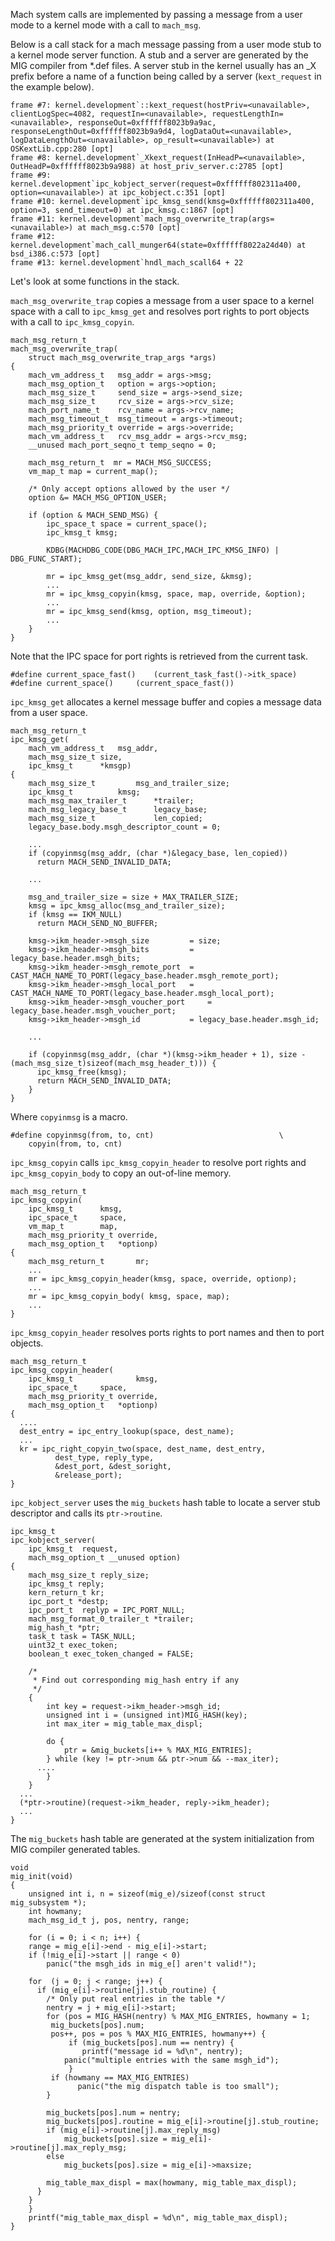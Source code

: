 
Mach system calls are implemented by passing a message from a user mode to a kernel mode with a call to ```mach_msg```.

Below is a call stack for a mach message passing from a user mode stub to a kernel mode server function. A stub and a server are generated by the MIG compiler from *.def files. A server stub in the kernel usually has an _X prefix before a name of a function being called by a server (```kext_request``` in the example below).

```
frame #7: kernel.development`::kext_request(hostPriv=<unavailable>, clientLogSpec=4082, requestIn=<unavailable>, requestLengthIn=<unavailable>, responseOut=0xffffff8023b9a9ac, responseLengthOut=0xffffff8023b9a9d4, logDataOut=<unavailable>, logDataLengthOut=<unavailable>, op_result=<unavailable>) at OSKextLib.cpp:280 [opt]
frame #8: kernel.development`_Xkext_request(InHeadP=<unavailable>, OutHeadP=0xffffff8023b9a988) at host_priv_server.c:2785 [opt]
frame #9:  kernel.development`ipc_kobject_server(request=0xffffff802311a400, option=<unavailable>) at ipc_kobject.c:351 [opt]
frame #10: kernel.development`ipc_kmsg_send(kmsg=0xffffff802311a400, option=3, send_timeout=0) at ipc_kmsg.c:1867 [opt]
frame #11: kernel.development`mach_msg_overwrite_trap(args=<unavailable>) at mach_msg.c:570 [opt]
frame #12: kernel.development`mach_call_munger64(state=0xffffff8022a24d40) at bsd_i386.c:573 [opt]
frame #13: kernel.development`hndl_mach_scall64 + 22
```

Let's look at some functions in the stack.

```mach_msg_overwrite_trap``` copies a message from a user space to a kernel space with a call to ```ipc_kmsg_get``` and resolves port rights to port objects with a call to ```ipc_kmsg_copyin```.

```
mach_msg_return_t
mach_msg_overwrite_trap(
	struct mach_msg_overwrite_trap_args *args)
{
    mach_vm_address_t	msg_addr = args->msg;
    mach_msg_option_t	option = args->option;
    mach_msg_size_t		send_size = args->send_size;
    mach_msg_size_t		rcv_size = args->rcv_size;
    mach_port_name_t	rcv_name = args->rcv_name;
    mach_msg_timeout_t	msg_timeout = args->timeout;
    mach_msg_priority_t override = args->override;
    mach_vm_address_t	rcv_msg_addr = args->rcv_msg;
    __unused mach_port_seqno_t temp_seqno = 0;

    mach_msg_return_t  mr = MACH_MSG_SUCCESS;
    vm_map_t map = current_map();

    /* Only accept options allowed by the user */
    option &= MACH_MSG_OPTION_USER;

    if (option & MACH_SEND_MSG) {
        ipc_space_t space = current_space();
        ipc_kmsg_t kmsg;

        KDBG(MACHDBG_CODE(DBG_MACH_IPC,MACH_IPC_KMSG_INFO) | DBG_FUNC_START);

        mr = ipc_kmsg_get(msg_addr, send_size, &kmsg);
        ...
        mr = ipc_kmsg_copyin(kmsg, space, map, override, &option);
        ...
        mr = ipc_kmsg_send(kmsg, option, msg_timeout);
        ...
    }
}
```

Note that the IPC space for port rights is retrieved from the current task.

```
#define	current_space_fast()	(current_task_fast()->itk_space)
#define current_space()		(current_space_fast())
```

```ipc_kmsg_get``` allocates a kernel message buffer and copies a message data from a user space.

```
mach_msg_return_t
ipc_kmsg_get(
	mach_vm_address_t	msg_addr,
	mach_msg_size_t	size,
	ipc_kmsg_t		*kmsgp)
{
    mach_msg_size_t			msg_and_trailer_size;
    ipc_kmsg_t 			kmsg;
    mach_msg_max_trailer_t	 	*trailer;
    mach_msg_legacy_base_t	    legacy_base;
    mach_msg_size_t             len_copied;
    legacy_base.body.msgh_descriptor_count = 0;

    ...
    if (copyinmsg(msg_addr, (char *)&legacy_base, len_copied))
      return MACH_SEND_INVALID_DATA;

    ...

    msg_and_trailer_size = size + MAX_TRAILER_SIZE;
    kmsg = ipc_kmsg_alloc(msg_and_trailer_size);
    if (kmsg == IKM_NULL)
      return MACH_SEND_NO_BUFFER;

    kmsg->ikm_header->msgh_size			= size;
    kmsg->ikm_header->msgh_bits			= legacy_base.header.msgh_bits;
    kmsg->ikm_header->msgh_remote_port	= CAST_MACH_NAME_TO_PORT(legacy_base.header.msgh_remote_port);
    kmsg->ikm_header->msgh_local_port	= CAST_MACH_NAME_TO_PORT(legacy_base.header.msgh_local_port);
    kmsg->ikm_header->msgh_voucher_port		= legacy_base.header.msgh_voucher_port;
    kmsg->ikm_header->msgh_id			= legacy_base.header.msgh_id;

    ...

    if (copyinmsg(msg_addr, (char *)(kmsg->ikm_header + 1), size - (mach_msg_size_t)sizeof(mach_msg_header_t))) {
      ipc_kmsg_free(kmsg);
      return MACH_SEND_INVALID_DATA;
    }
}
```

Where ```copyinmsg``` is a macro.
```
#define copyinmsg(from, to, cnt)							\
	copyin(from, to, cnt)
```

```ipc_kmsg_copyin``` calls ```ipc_kmsg_copyin_header``` to resolve port rights and ```ipc_kmsg_copyin_body``` to copy an out-of-line memory.

```
mach_msg_return_t
ipc_kmsg_copyin(
	ipc_kmsg_t		kmsg,
	ipc_space_t		space,
	vm_map_t		map,
	mach_msg_priority_t override,
	mach_msg_option_t	*optionp)
{
    mach_msg_return_t 		mr;
    ...
    mr = ipc_kmsg_copyin_header(kmsg, space, override, optionp);
    ...
    mr = ipc_kmsg_copyin_body( kmsg, space, map);
    ...
}
```

```ipc_kmsg_copyin_header``` resolves ports rights to port names and then to port objects.

```
mach_msg_return_t
ipc_kmsg_copyin_header(
	ipc_kmsg_t              kmsg,
	ipc_space_t		space,
	mach_msg_priority_t override,
	mach_msg_option_t	*optionp)
{
  ....
  dest_entry = ipc_entry_lookup(space, dest_name);
  ...
  kr = ipc_right_copyin_two(space, dest_name, dest_entry,
          dest_type, reply_type,
          &dest_port, &dest_soright,
          &release_port);
}
```


```ipc_kobject_server``` uses the ```mig_buckets``` hash table to locate a server stub descriptor and calls its ```ptr->routine```.

```
ipc_kmsg_t
ipc_kobject_server(
	ipc_kmsg_t	request,
	mach_msg_option_t __unused option)
{
	mach_msg_size_t reply_size;
	ipc_kmsg_t reply;
	kern_return_t kr;
	ipc_port_t *destp;
	ipc_port_t  replyp = IPC_PORT_NULL;
	mach_msg_format_0_trailer_t *trailer;
	mig_hash_t *ptr;
	task_t task = TASK_NULL;
	uint32_t exec_token;
	boolean_t exec_token_changed = FALSE;

	/*
	 * Find out corresponding mig_hash entry if any
	 */
	{
	    int key = request->ikm_header->msgh_id;
	    unsigned int i = (unsigned int)MIG_HASH(key);
	    int max_iter = mig_table_max_displ;

	    do {
		    ptr = &mig_buckets[i++ % MAX_MIG_ENTRIES];
	    } while (key != ptr->num && ptr->num && --max_iter);
      ....
	    }
	}
  ...
  (*ptr->routine)(request->ikm_header, reply->ikm_header);
  ...
}
```

The ```mig_buckets``` hash table are generated at the system initialization from MIG compiler generated tables.

```
void
mig_init(void)
{
    unsigned int i, n = sizeof(mig_e)/sizeof(const struct mig_subsystem *);
    int howmany;
    mach_msg_id_t j, pos, nentry, range;
	
    for (i = 0; i < n; i++) {
	range = mig_e[i]->end - mig_e[i]->start;
	if (!mig_e[i]->start || range < 0)
	    panic("the msgh_ids in mig_e[] aren't valid!");

	for  (j = 0; j < range; j++) {
	  if (mig_e[i]->routine[j].stub_routine) { 
	    /* Only put real entries in the table */
	    nentry = j + mig_e[i]->start;	
	    for (pos = MIG_HASH(nentry) % MAX_MIG_ENTRIES, howmany = 1;
		 mig_buckets[pos].num;
		 pos++, pos = pos % MAX_MIG_ENTRIES, howmany++) {
	         if (mig_buckets[pos].num == nentry) {
		        printf("message id = %d\n", nentry);
		 	panic("multiple entries with the same msgh_id");
	         }
		 if (howmany == MAX_MIG_ENTRIES)
		       panic("the mig dispatch table is too small");
	    }
		
	    mig_buckets[pos].num = nentry;
	    mig_buckets[pos].routine = mig_e[i]->routine[j].stub_routine;
	    if (mig_e[i]->routine[j].max_reply_msg)
		    mig_buckets[pos].size = mig_e[i]->routine[j].max_reply_msg;
	    else
		    mig_buckets[pos].size = mig_e[i]->maxsize;

	    mig_table_max_displ = max(howmany, mig_table_max_displ);
	  }
	}
    }
    printf("mig_table_max_displ = %d\n", mig_table_max_displ);
}
```



